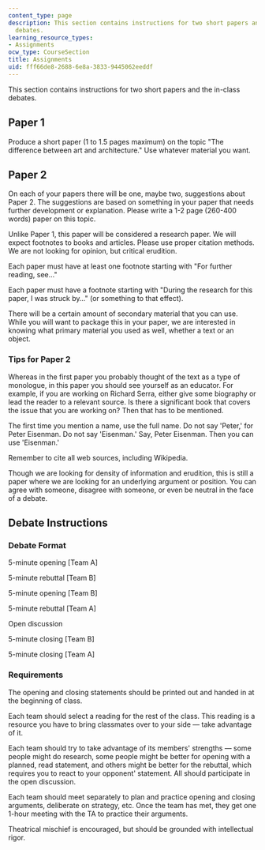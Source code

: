 ```yaml
---
content_type: page
description: This section contains instructions for two short papers and the in-class
  debates.
learning_resource_types:
- Assignments
ocw_type: CourseSection
title: Assignments
uid: fff66de8-2688-6e8a-3833-9445062eeddf
---
```


This section contains instructions for two short papers and the in-class debates.

Paper 1
-------

Produce a short paper (1 to 1.5 pages maximum) on the topic "The difference between art and architecture." Use whatever material you want.

Paper 2
-------

On each of your papers there will be one, maybe two, suggestions about Paper 2. The suggestions are based on something in your paper that needs further development or explanation. Please write a 1-2 page (260-400 words) paper on this topic.

Unlike Paper 1, this paper will be considered a research paper. We will expect footnotes to books and articles. Please use proper citation methods. We are not looking for opinion, but critical erudition.

Each paper must have at least one footnote starting with "For further reading, see…"

Each paper must have a footnote starting with "During the research for this paper, I was struck by…" (or something to that effect).

There will be a certain amount of secondary material that you can use. While you will want to package this in your paper, we are interested in knowing what primary material you used as well, whether a text or an object.

### Tips for Paper 2

Whereas in the first paper you probably thought of the text as a type of monologue, in this paper you should see yourself as an educator. For example, if you are working on Richard Serra, either give some biography or lead the reader to a relevant source. Is there a significant book that covers the issue that you are working on? Then that has to be mentioned.

The first time you mention a name, use the full name. Do not say 'Peter,' for Peter Eisenman. Do not say 'Eisenman.' Say, Peter Eisenman. Then you can use 'Eisenman.'

Remember to cite all web sources, including Wikipedia.

Though we are looking for density of information and erudition, this is still a paper where we are looking for an underlying argument or position. You can agree with someone, disagree with someone, or even be neutral in the face of a debate.

Debate Instructions
-------------------

### Debate Format

5-minute opening \[Team A\]

5-minute rebuttal \[Team B\]

5-minute opening \[Team B\]

5-minute rebuttal \[Team A\]

Open discussion

5-minute closing \[Team B\]

5-minute closing \[Team A\]

### Requirements

The opening and closing statements should be printed out and handed in at the beginning of class.

Each team should select a reading for the rest of the class. This reading is a resource you have to bring classmates over to your side — take advantage of it.

Each team should try to take advantage of its members' strengths — some people might do research, some people might be better for opening with a planned, read statement, and others might be better for the rebuttal, which requires you to react to your opponent' statement. All should participate in the open discussion.

Each team should meet separately to plan and practice opening and closing arguments, deliberate on strategy, etc. Once the team has met, they get one 1-hour meeting with the TA to practice their arguments.

Theatrical mischief is encouraged, but should be grounded with intellectual rigor.